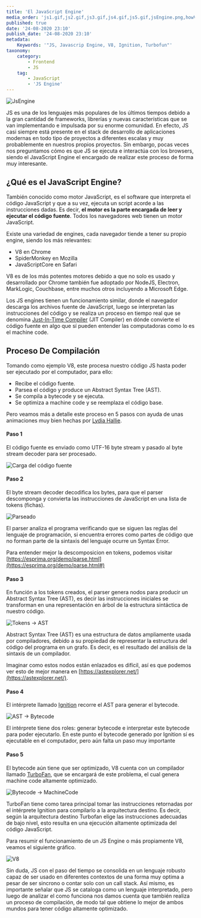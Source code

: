 ```yaml
---
title: 'El JavaScript Engine'
media_order: 'js1.gif,js2.gif,js3.gif,js4.gif,js5.gif,jsEngine.png,howV8Works.png'
published: true
date: '24-08-2020 23:10'
publish_date: '24-08-2020 23:10'
metadata:
    Keywords: '"JS, Javascrip Engine, V8, Ignition, Turbofun"'
taxonomy:
    category:
        - Frontend
        - JS
    tag:
        - JavaScript
        - 'JS Engine'
---
```


![JsEngine](jsEngine.png?classes=center-block)

JS es una de los lenguajes más populares de los últimos tiempos debido a la gran cantidad de frameworks, librerías y nuevas características que se van implementando e impulsada por su enorme comunidad. En efecto, JS casi siempre está presente en el stack de desarrollo de aplicaciones modernas en todo tipo de proyectos a diferentes escalas y muy probablemente en nuestros propios proyectos. Sin embargo, pocas veces nos preguntamos cómo es que JS se ejecuta e interactúa con los browsers, siendo el JavaScript Engine el encargado de realizar este proceso de forma muy interesante. 

## ¿Qué es el JavaScript Engine?  

También conocido como motor JavaScript, es el software que interpreta el código JavaScript y que a su vez, ejecuta un script acorde a las instrucciones dadas. Es decir, **el motor es la parte encargada de leer y ejecutar el código fuente**. Todos los navegadores web tienen un motor JavaScript.

Existe una variedad de engines, cada navegador tiende a tener su propio engine, siendo los más relevantes: 
* V8 en Chrome
* SpiderMonkey en Mozilla 
* JavaScriptCore en Safari

V8 es de los más potentes motores debido a que no solo es usado y desarrollado por Chrome también fue adoptado por NodeJS, Electron, MarkLogic, Couchbase, entre muchos otros incluyendo a Microsoft Edge.

Los JS engines tienen un funcionamiento similar, donde el navegador descarga los archivos fuente de JavaScript, luego se interpretan las instrucciones del código y se realiza un proceso en tiempo real que se denomina [Just-In-Time Compiler](https://www.freecodecamp.org/news/just-in-time-compilation-explained/) (JIT Compiler) en dónde convierte el código fuente en algo que sí pueden entender las computadoras como lo es el machine code.

## Proceso De Compilación
Tomando como ejemplo V8,  este procesa nuestro código JS hasta poder ser ejecutado por el computador, para ello:
* Recibe el código fuente.
* Parsea el código y produce un Abstract Syntax Tree (AST).
* Se compila a bytecode y se ejecuta.
* Se optimiza a machine code y se reemplaza el código base.

Pero veamos más a detalle este proceso en 5 pasos con ayuda de unas animaciones muy bien hechas por [Lydia Hallie](https://twitter.com/lydiahallie).

#### Paso 1
El código fuente es enviado como UTF-16 byte stream y pasado al byte stream decoder para ser procesado.

![Carga del código fuente](js1.gif?classes=center-block)

#### Paso 2
El byte stream decoder decodifica los bytes, para que el parser descomponga y convierta las instrucciones de JavaScript en una lista de tokens (fichas).

![Parseado](js2.gif?classes=center-block)

El parser analiza el programa verificando que se siguen las reglas del lenguaje de programación, si encuentra errores como partes de código que no forman parte de la sintaxis del lenguaje ocurre un Syntax Error.

Para entender mejor la descomposicion en tokens, podemos visitar [https://esprima.org/demo/parse.html](https://esprima.org/demo/parse.html#)

#### Paso 3
En función a los tokens creados, el parser genera nodos para producir un Abstract Syntax Tree (AST), es decir las instrucciones iniciales se transforman en una representación en árbol de la estructura sintáctica de nuestro código.

![Tokens -> AST](js3.gif?classes=center-block)

Abstract Syntax Tree (AST) es una estructura de datos ampliamente usada por compiladores, debido a su propiedad de representar la estructura del código del programa en un grafo. Es decir, es el resultado del análisis de la sintaxis de un compilador.

Imaginar como estos nodos están enlazados es difícil, así es que podemos ver esto de mejor manera en [https://astexplorer.net/](https://astexplorer.net/).

#### Paso 4
El intérprete llamado [Ignition](https://v8.dev/docs/ignition) recorre el AST para generar el bytecode. 

![AST -> Bytecode](js4.gif?classes=center-block)

El intérprete tiene dos roles: generar bytecode e interpretar este bytecode para poder ejecutarlo. En este punto el bytecode generado por Ignition sí es ejecutable en el computador, pero aún falta un paso muy importante

#### Paso 5
El bytecode aún tiene que ser optimizado, V8 cuenta con un compilador llamado [TurboFan](https://v8.dev/docs/turbofan), que se encargará de este problema, el cual genera machine code altamente optimizado. 

![Bytecode -> MachineCode](js5.gif?classes=center-block)

TurboFan tiene como tarea principal tomar las instrucciones retornadas por el intérprete Ignition para compilarlo a la arquitectura destino. Es decir, según la arquitectura destino Turbofan elige las instrucciones adecuadas de bajo nivel, esto  resulta en una ejecución altamente optimizada del código JavaScript.

Para resumir el funcionamiento de un JS Engine o más propiamente V8, veamos el siguiente gráfico.

![V8](howV8Works.png?classes=center-block)

Sin duda, JS con el paso del tiempo se consolida en un lenguaje robusto capaz de ser usado en diferentes contextos de una forma muy optima a pesar de ser sincrono o contar solo con un call stack. Así mismo, es importante señalar que JS se cataloga como un lenguaje interpretado, pero luego de analizar el como funciona nos damos cuenta que también realiza un proceso de compilación, de modo tal que obtiene lo mejor de ambos mundos para tener código altamente optimizado.

